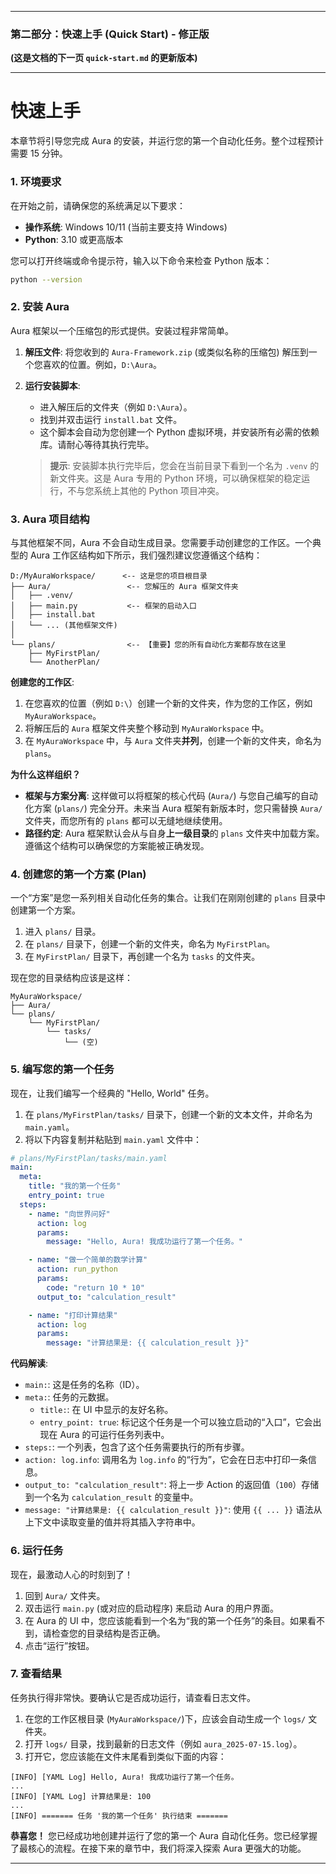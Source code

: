 
---

### **第二部分：快速上手 (Quick Start) - 修正版**

**(这是文档的下一页 `quick-start.md` 的更新版本)**

---

# **快速上手**

本章节将引导您完成 Aura 的安装，并运行您的第一个自动化任务。整个过程预计需要 15 分钟。

### **1. 环境要求**

在开始之前，请确保您的系统满足以下要求：

*   **操作系统**: Windows 10/11 (当前主要支持 Windows)
*   **Python**: 3.10 或更高版本

您可以打开终端或命令提示符，输入以下命令来检查 Python 版本：
```bash
python --version
```

### **2. 安装 Aura**

Aura 框架以一个压缩包的形式提供。安装过程非常简单。

1.  **解压文件**: 将您收到的 `Aura-Framework.zip` (或类似名称的压缩包) 解压到一个您喜欢的位置。例如，`D:\Aura`。
2.  **运行安装脚本**:
    *   进入解压后的文件夹（例如 `D:\Aura`）。
    *   找到并双击运行 `install.bat` 文件。
    *   这个脚本会自动为您创建一个 Python 虚拟环境，并安装所有必需的依赖库。请耐心等待其执行完毕。

    > **提示**: 安装脚本执行完毕后，您会在当前目录下看到一个名为 `.venv` 的新文件夹。这是 Aura 专用的 Python 环境，可以确保框架的稳定运行，不与您系统上其他的 Python 项目冲突。

### **3. Aura 项目结构**

与其他框架不同，Aura 不会自动生成目录。您需要手动创建您的工作区。一个典型的 Aura 工作区结构如下所示，我们强烈建议您遵循这个结构：

```
D:/MyAuraWorkspace/      <-- 这是您的项目根目录
├── Aura/                 <-- 您解压的 Aura 框架文件夹
│   ├── .venv/
│   ├── main.py           <-- 框架的启动入口
│   ├── install.bat
│   └── ... (其他框架文件)
│
└── plans/                <-- 【重要】您的所有自动化方案都存放在这里
    ├── MyFirstPlan/
    └── AnotherPlan/
```

**创建您的工作区**:
1.  在您喜欢的位置（例如 `D:\`）创建一个新的文件夹，作为您的工作区，例如 `MyAuraWorkspace`。
2.  将解压后的 `Aura` 框架文件夹整个移动到 `MyAuraWorkspace` 中。
3.  在 `MyAuraWorkspace` 中，与 `Aura` 文件夹**并列**，创建一个新的文件夹，命名为 `plans`。

**为什么这样组织？**
*   **框架与方案分离**: 这样做可以将框架的核心代码 (`Aura/`) 与您自己编写的自动化方案 (`plans/`) 完全分开。未来当 Aura 框架有新版本时，您只需替换 `Aura/` 文件夹，而您所有的 `plans` 都可以无缝地继续使用。
*   **路径约定**: Aura 框架默认会从与自身**上一级目录**的 `plans` 文件夹中加载方案。遵循这个结构可以确保您的方案能被正确发现。

### **4. 创建您的第一个方案 (Plan)**

一个“方案”是您一系列相关自动化任务的集合。让我们在刚刚创建的 `plans` 目录中创建第一个方案。

1.  进入 `plans/` 目录。
2.  在 `plans/` 目录下，创建一个新的文件夹，命名为 `MyFirstPlan`。
3.  在 `MyFirstPlan/` 目录下，再创建一个名为 `tasks` 的文件夹。

现在您的目录结构应该是这样：
```
MyAuraWorkspace/
├── Aura/
└── plans/
    └── MyFirstPlan/
        └── tasks/
            └── (空)
```

### **5. 编写您的第一个任务**

现在，让我们编写一个经典的 "Hello, World" 任务。

1.  在 `plans/MyFirstPlan/tasks/` 目录下，创建一个新的文本文件，并命名为 `main.yaml`。
2.  将以下内容复制并粘贴到 `main.yaml` 文件中：

```yaml
# plans/MyFirstPlan/tasks/main.yaml
main:
  meta:
    title: "我的第一个任务"
    entry_point: true
  steps:
    - name: "向世界问好"
      action: log
      params:
        message: "Hello, Aura! 我成功运行了第一个任务。"

    - name: "做一个简单的数学计算"
      action: run_python
      params:
        code: "return 10 * 10"
      output_to: "calculation_result"

    - name: "打印计算结果"
      action: log
      params:
        message: "计算结果是: {{ calculation_result }}"
```

**代码解读**:
*   `main:`: 这是任务的名称（ID）。
*   `meta:`: 任务的元数据。
    *   `title:`: 在 UI 中显示的友好名称。
    *   `entry_point: true`: 标记这个任务是一个可以独立启动的“入口”，它会出现在 Aura 的可运行任务列表中。
*   `steps:`: 一个列表，包含了这个任务需要执行的所有步骤。
*   `action: log.info`: 调用名为 `log.info` 的“行为”，它会在日志中打印一条信息。
*   `output_to: "calculation_result"`: 将上一步 Action 的返回值（`100`）存储到一个名为 `calculation_result` 的变量中。
*   `message: "计算结果是: {{ calculation_result }}"`: 使用 `{{ ... }}` 语法从上下文中读取变量的值并将其插入字符串中。

### **6. 运行任务**

现在，最激动人心的时刻到了！

1.  回到 `Aura/` 文件夹。
2.  双击运行 `main.py` (或对应的启动程序) 来启动 Aura 的用户界面。
3.  在 Aura 的 UI 中，您应该能看到一个名为“我的第一个任务”的条目。如果看不到，请检查您的目录结构是否正确。
4.  点击“运行”按钮。

### **7. 查看结果**

任务执行得非常快。要确认它是否成功运行，请查看日志文件。

1.  在您的工作区根目录 (`MyAuraWorkspace/`)下，应该会自动生成一个 `logs/` 文件夹。
2.  打开 `logs/` 目录，找到最新的日志文件（例如 `aura_2025-07-15.log`）。
3.  打开它，您应该能在文件末尾看到类似下面的内容：

```
[INFO] [YAML Log] Hello, Aura! 我成功运行了第一个任务。
...
[INFO] [YAML Log] 计算结果是: 100
...
[INFO] ======= 任务 '我的第一个任务' 执行结束 =======
```

**恭喜您！** 您已经成功地创建并运行了您的第一个 Aura 自动化任务。您已经掌握了最核心的流程。在接下来的章节中，我们将深入探索 Aura 更强大的功能。

---

